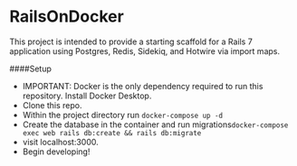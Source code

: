 # RailsOnDocker

This project is intended to provide a starting scaffold for a Rails 7 application using Postgres, Redis, Sidekiq, and Hotwire via import maps.

####Setup
* IMPORTANT: Docker is the only dependency required to run this repository.  Install Docker Desktop.   
* Clone this repo.
* Within the project directory run `docker-compose up -d`
* Create the database in the container and run migrations`docker-compose exec web rails db:create && rails db:migrate`
* visit localhost:3000.
* Begin developing!